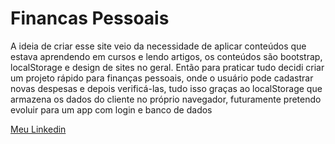 # Financas Pessoais

A ideia de criar esse site veio da necessidade de aplicar conteúdos que estava aprendendo em cursos e lendo artigos, os conteúdos são bootstrap, localStorage e design de sites no geral. Então para praticar tudo decidi criar um projeto rápido para finanças pessoais, onde o usuário pode cadastrar novas despesas e depois verificá-las, tudo isso graças ao localStorage que armazena os dados do cliente no próprio navegador, futuramente pretendo evoluir para um app com login e banco de dados

[Meu Linkedin](https://www.linkedin.com/in/thiago-crespo-felippi/)